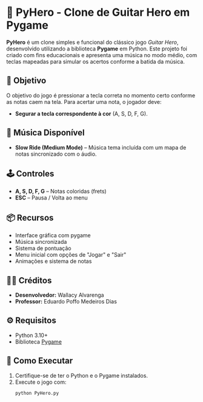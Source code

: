 # 🎸 PyHero - Clone de Guitar Hero em Pygame

**PyHero** é um clone simples e funcional do clássico jogo *Guitar Hero*, desenvolvido utilizando a biblioteca **Pygame** em Python. Este projeto foi criado com fins educacionais e apresenta uma música no modo médio, com teclas mapeadas para simular os acertos conforme a batida da música.

## 🧠 Objetivo

O objetivo do jogo é pressionar a tecla correta no momento certo conforme as notas caem na tela. Para acertar uma nota, o jogador deve:

- **Segurar a tecla correspondente à cor** (A, S, D, F, G).

## 🎵 Música Disponível

- **Slow Ride (Medium Mode)** – Música tema incluída com um mapa de notas sincronizado com o áudio.

## 🕹️ Controles

- **A, S, D, F, G** – Notas coloridas (frets)
- **ESC** – Pausa / Volta ao menu

## 📦 Recursos

- Interface gráfica com pygame
- Música sincronizada
- Sistema de pontuação
- Menu inicial com opções de "Jogar" e "Sair"
- Animações e sistema de notas

## 👨‍🏫 Créditos

- **Desenvolvedor:** Wallacy Alvarenga
- **Professor:** Eduardo Poffo Medeiros Dias

## ⚙️ Requisitos

- Python 3.10+
- Biblioteca [Pygame](https://www.pygame.org/)

## 🚀 Como Executar

1. Certifique-se de ter o Python e o Pygame instalados.
2. Execute o jogo com:
   ```bash
   python PyHero.py
